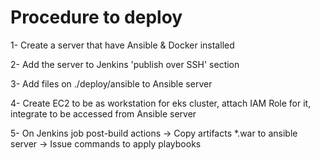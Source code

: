 # Procedure to deploy

1- Create a server that have Ansible & Docker installed

2- Add the server to Jenkins 'publish over SSH' section

3- Add files on ./deploy/ansible to Ansible server

4- Create EC2 to be as workstation for eks cluster, attach IAM Role for it, integrate to be accessed from Ansible server

5- On Jenkins job post-build actions -> Copy artifacts \*.war to ansible server
                                     -> Issue commands to apply playbooks
